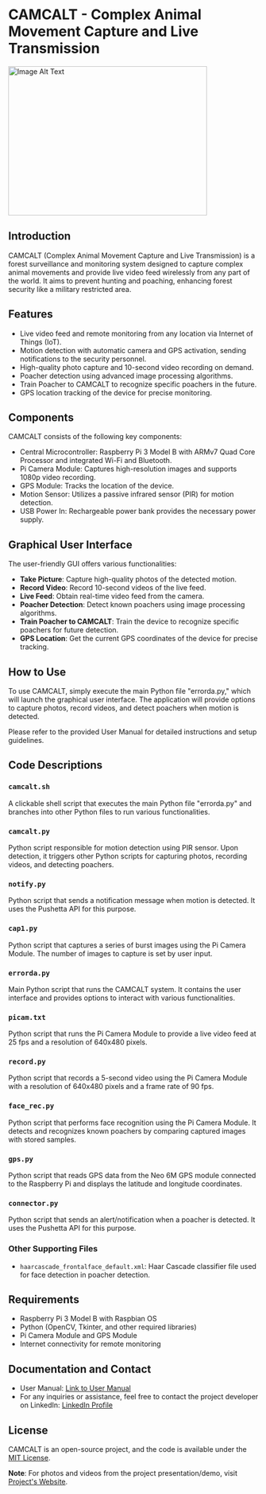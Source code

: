# CAMCALT - Complex Animal Movement Capture and Live Transmission
<img src="https://github.com/rbga/CAMCALT/assets/75168756/da957696-42fb-4374-9681-9680f4005885" alt="Image Alt Text" width="400" height="300">


## Introduction

CAMCALT (Complex Animal Movement Capture and Live Transmission) is a forest surveillance and monitoring system designed to capture complex animal movements and provide live video feed wirelessly from any part of the world. It aims to prevent hunting and poaching, enhancing forest security like a military restricted area.

## Features

- Live video feed and remote monitoring from any location via Internet of Things (IoT).
- Motion detection with automatic camera and GPS activation, sending notifications to the security personnel.
- High-quality photo capture and 10-second video recording on demand.
- Poacher detection using advanced image processing algorithms.
- Train Poacher to CAMCALT to recognize specific poachers in the future.
- GPS location tracking of the device for precise monitoring.

## Components

CAMCALT consists of the following key components:

- Central Microcontroller: Raspberry Pi 3 Model B with ARMv7 Quad Core Processor and integrated Wi-Fi and Bluetooth.
- Pi Camera Module: Captures high-resolution images and supports 1080p video recording.
- GPS Module: Tracks the location of the device.
- Motion Sensor: Utilizes a passive infrared sensor (PIR) for motion detection.
- USB Power In: Rechargeable power bank provides the necessary power supply.

## Graphical User Interface

The user-friendly GUI offers various functionalities:

- **Take Picture**: Capture high-quality photos of the detected motion.
- **Record Video**: Record 10-second videos of the live feed.
- **Live Feed**: Obtain real-time video feed from the camera.
- **Poacher Detection**: Detect known poachers using image processing algorithms.
- **Train Poacher to CAMCALT**: Train the device to recognize specific poachers for future detection.
- **GPS Location**: Get the current GPS coordinates of the device for precise tracking.

## How to Use

To use CAMCALT, simply execute the main Python file "errorda.py," which will launch the graphical user interface. The application will provide options to capture photos, record videos, and detect poachers when motion is detected.

Please refer to the provided User Manual for detailed instructions and setup guidelines.

## Code Descriptions

### `camcalt.sh`

A clickable shell script that executes the main Python file "errorda.py" and branches into other Python files to run various functionalities.

### `camcalt.py`

Python script responsible for motion detection using PIR sensor. Upon detection, it triggers other Python scripts for capturing photos, recording videos, and detecting poachers.

### `notify.py`

Python script that sends a notification message when motion is detected. It uses the Pushetta API for this purpose.

### `cap1.py`

Python script that captures a series of burst images using the Pi Camera Module. The number of images to capture is set by user input.

### `errorda.py`

Main Python script that runs the CAMCALT system. It contains the user interface and provides options to interact with various functionalities.

### `picam.txt`

Python script that runs the Pi Camera Module to provide a live video feed at 25 fps and a resolution of 640x480 pixels.

### `record.py`

Python script that records a 5-second video using the Pi Camera Module with a resolution of 640x480 pixels and a frame rate of 90 fps.

### `face_rec.py`

Python script that performs face recognition using the Pi Camera Module. It detects and recognizes known poachers by comparing captured images with stored samples.

### `gps.py`

Python script that reads GPS data from the Neo 6M GPS module connected to the Raspberry Pi and displays the latitude and longitude coordinates.

### `connector.py`

Python script that sends an alert/notification when a poacher is detected. It uses the Pushetta API for this purpose.

### Other Supporting Files

- `haarcascade_frontalface_default.xml`: Haar Cascade classifier file used for face detection in poacher detection.

## Requirements

- Raspberry Pi 3 Model B with Raspbian OS
- Python (OpenCV, Tkinter, and other required libraries)
- Pi Camera Module and GPS Module
- Internet connectivity for remote monitoring

## Documentation and Contact

- User Manual: [Link to User Manual](https://www.slideshare.net/GaneshaanandBalasubr/camcalt-user-manual-91811327)
- For any inquiries or assistance, feel free to contact the project developer on LinkedIn: [LinkedIn Profile](https://www.linkedin.com/in/ganeshaanand/)

## License

CAMCALT is an open-source project, and the code is available under the [MIT License](link_to_license).

**Note**: For photos and videos from the project presentation/demo, visit [Project's Website](https://ssr1996.wixsite.com/shreyas-ssr/projects-patents).

